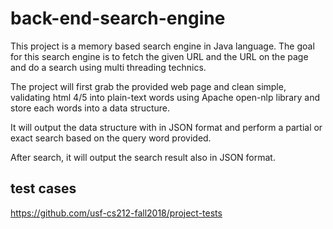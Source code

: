 # back-end-search-engine

This project is a memory based search engine in Java language. The goal for this search engine is to fetch the given URL and the URL on the page and do a search using multi threading technics.

The project will first grab the provided web page and clean simple, validating html 4/5 into plain-text words using Apache open-nlp library and store each words into a data structure.

It will output the data structure with in JSON format and perform a partial or exact search based on the query word provided.

After search, it will output the search result also in JSON format.

## test cases
https://github.com/usf-cs212-fall2018/project-tests
